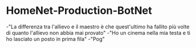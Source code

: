 # HomeNet-Production-BotNet

-"La differenza tra l'allievo e il maestro è che quest'ultimo ha fallito più volte di quanto l'allievo non abbia mai provato"
-"Ho un cinema nella mia testa e ti ho lasciato un posto in prima fila"
-"Pog"